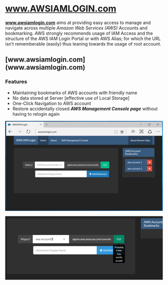 www.AWSIAMLOGIN.com
===================

**www.awsiamlogin.com** aims at providing easy access to manage and navigate across multiple *Amazon Web Services (AWS)* Accounts and bookmarking. AWS strongly recommends usage of IAM Access and the structure of the AWS IAM Login Portal or with AWS Alias; for which the URL isn’t rememberable (easily) thus leaning towards the usage of root account.

<h2>[www.awsiamlogin.com](www.awsiamlogin.com)</h2>

### Features

 - Maintaining bookmarks of AWS accounts with friendly name 
 - No data stored at Server [effective use of Local Storage] 
 - One-Click Navigation to AWS account
 - Restore accidentally closed ***AWS Management Console page*** without having to relogin again

 ![awsiamlogin screenshot](img/awsiamlogin-screenshot.png)

 ![awsiamlogin screenshot enter](img/awsiamlogin-screenshot2.png)
